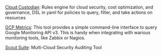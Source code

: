 [Cloud Custodian](https://github.com/capitalone/cloud-custodian): Rules engine for cloud security, cost optimization, and governance, DSL in yaml for policies to query, filter, and take actions on resources

[GCP Metrics](https://github.com/ingrammicro/gcpmetrics): This tool provides a simple command-line interface to query Google Monitoring API v3. This is handy when integrating with warious monitoring tools, like Zabbix or Nagios.

[Scout Suite](https://github.com/nccgroup/ScoutSuite): Multi-Cloud Security Auditing Tool

